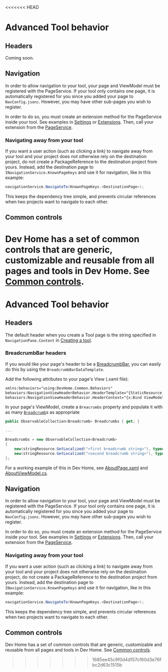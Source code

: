 <<<<<<< HEAD
# Advanced Tool behavior

## Headers

Coming soon.

## Navigation

In order to allow navigation to your tool, your page and ViewModel must be registered with the PageService. If your tool only contains one page, it is automatically registered for you since you added your page to `NavConfig.jsonc`. However, you may have other sub-pages you wish to register.

In order to do so, you must create an extension method for the PageService inside your tool. See examples in [Settings](../settings/DevHome.Settings/Extensions/PageExtensions.cs) or [Extensions](../tools/ExtensionLibrary/DevHome.ExtensionLibrary/Extensions/PageExtensions.cs). Then, call your extension from the [PageService](../src/Services/PageService.cs).

### Navigating away from your tool

If you want a user action (such as clicking a link) to navigate away from your tool and your project does not otherwise rely on the destination project, do not create a PackageReference to the destination project from yours. Instead, add the destination page to `INavigationService.KnownPageKeys` and use it for navigation, like in this example:
```cs
navigationService.NavigateTo(KnownPageKeys.<DestinationPage>);
```

This keeps the dependency tree simple, and prevents circular references when two projects want to navigate to each other.

## Common controls

Dev Home has a set of common controls that are generic, customizable and reusable from all pages and tools in Dev Home. See [Common controls](./common/Readme.md).
=======
# Advanced Tool behavior

## Headers

The default header when you create a Tool page is the string specified in `NavigationPane.Content` in [Creating a tool](./creating-a-tool.md).

### BreadcrumbBar headers

If you would like your page's header to be a [BreadcrumbBar](https://learn.microsoft.com/windows/apps/design/controls/breadcrumbbar), you can easily do this by using the `BreadcrumbBarDataTemplate`.

Add the following attributes to your page's View (.xaml file):
```xml
xmlns:behaviors="using:DevHome.Common.Behaviors"
behaviors:NavigationViewHeaderBehavior.HeaderTemplate="{StaticResource BreadcrumbBarDataTemplate}"
behaviors:NavigationViewHeaderBehavior.HeaderContext="{x:Bind ViewModel}"
```
In your page's ViewModel, create a  `Breacrumbs` property and populate it with as many [`Breadcrumb`](../../common/Models/Breadcrumb.cs)s as appropriate
```cs
public ObservableCollection<Breadcrumb> Breadcrumbs { get; }

...

Breadcrumbs = new ObservableCollection<Breadcrumb>
{
    new(stringResource.GetLocalized("<first breadcrumb string>"), typeof(<first breadcrumb ViewModel>).FullName!),
    new(stringResource.GetLocalized("<second breadcrumb string>"), typeof(<second breacrumb ViewModel>).FullName!),
};
```

For a working example of this in Dev Home, see [AboutPage.xaml](../../settings/DevHome.Settings/Views/AboutPage.xaml) and [AboutViewModel.cs](../../settings/DevHome.Settings/ViewModels/AboutViewModel.cs).

## Navigation

In order to allow navigation to your tool, your page and ViewModel must be registered with the PageService. If your tool only contains one page, it is automatically registered for you since you added your page to `NavConfig.jsonc`. However, you may have other sub-pages you wish to register.

In order to do so, you must create an extension method for the PageService inside your tool. See examples in [Settings](../settings/DevHome.Settings/Extensions/PageExtensions.cs) or [Extensions](../tools/ExtensionLibrary/DevHome.ExtensionLibrary/Extensions/PageExtensions.cs). Then, call your extension from the [PageService](../src/Services/PageService.cs).

### Navigating away from your tool

If you want a user action (such as clicking a link) to navigate away from your tool and your project does not otherwise rely on the destination project, do not create a PackageReference to the destination project from yours. Instead, add the destination page to `INavigationService.KnownPageKeys` and use it for navigation, like in this example:
```cs
navigationService.NavigateTo(KnownPageKeys.<DestinationPage>);
```

This keeps the dependency tree simple, and prevents circular references when two projects want to navigate to each other.

## Common controls

Dev Home has a set of common controls that are generic, customizable and reusable from all pages and tools in Dev Home. See [Common controls](./common/Readme.md).
>>>>>>> 1685ee45c9f0d4d157cf60d3e76fbc2d63c1515b
